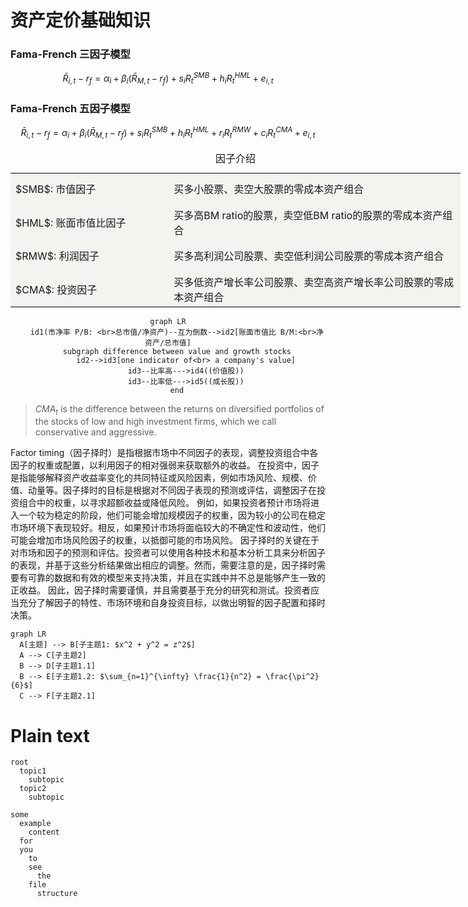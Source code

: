 # 资产定价基础知识

### Fama-French 三因子模型

$$
\bar{R}_{i,t}-r_f=\alpha_i+\beta_i(\bar{R}_{M,t}-r_f)+s_i R_t^{SMB}+h_i R_t^{HML}+e_{i,t}
$$



### Fama-French 五因子模型

$$
\bar{R}_{i,t}-r_f=\alpha_i+\beta_i(\bar{R}_{M,t}-r_f)+s_i R_t^{SMB}+h_i R_t^{HML} + r_i R_t^{RMW}+c_i R_t^{CMA} +e_{i,t}
$$

<table border="0" cellpadding="0" cellspacing="0" width="303" style="border-collapse:
 collapse;table-layout:fixed;width:700pt">
  <colgroup>
    <col width="167" style="mso-width-source:userset;mso-width-alt:5700;width:190pt">
    <col width="68" style="width:350pt">
  </colgroup>
  <tbody><caption>因子介绍</caption>
  <tr height="19" style="height:39pt">
    <td class="xl65" align="left" style="border-top:.5pt solid windowtext;
    border-right:none;border-bottom:#f3f3ef solid 1px;border-left:none;background:#F3F3EF;
    mso-pattern:black none">$SMB$: 市值因子</td>
    <td class="xl65" align="left" style="border-top:.5pt solid windowtext;
    border-right:none;border-bottom:#f3f3ef solid 1px;border-left:none;background:#F3F3EF;
    mso-pattern:black none">买多小股票、卖空大股票的零成本资产组合</td>
  </tr>
  <tr height="19" style="height:39pt">
    <td class="xl65" align="left" style="border-top:.5pt solid windowtext;
    border-right:none;border-bottom:#f3f3ef solid 1px;border-left:none;background:#F3F3EF;
    mso-pattern:black none">$HML$: 账面市值比因子</td>
    <td class="xl65" align="left" style="border-top:.5pt solid windowtext;
    border-right:none;border-bottom:#f3f3ef solid 1px;border-left:none;background:#F3F3EF;
    mso-pattern:black none">买多高BM ratio的股票，卖空低BM ratio的股票的零成本资产组合</td>
  </tr>
  <tr height="19" style="height:39pt">
    <td class="xl65" align="left" style="border-top:.5pt solid windowtext;
    border-right:none;border-bottom:#f3f3ef solid 1px;border-left:none;background:#F3F3EF;
    mso-pattern:black none">$RMW$: 利润因子</td>
    <td class="xl65" align="left" style="border-top:.5pt solid windowtext;
    border-right:none;border-bottom:#f3f3ef solid 1px;border-left:none;background:#F3F3EF;
    mso-pattern:black none">买多高利润公司股票、卖空低利润公司股票的零成本资产组合</td>
  </tr>
  <tr height="19" style="height:39pt">
    <td align="left" style="border-top:none;border-right:none;border-bottom:.5pt solid windowtext;border-left:none;background:#F3F3EF;mso-pattern:black none">$CMA$: 投资因子</td>
    <td align="left" style="border-top:none;border-right:none;border-bottom:.5pt solid windowtext;border-left:none;background:#F3F3EF;mso-pattern:black none">买多低资产增长率公司股票、卖空高资产增长率公司股票的零成本资产组合</td>
  </tr>
  <!--[if supportMisalignedColumns]-->
  <tr height="0" style="display:none">
    <td width="167" style="width:125pt"></td>
    <td width="68" style="width:51pt"></td>
    <td width="68" style="width:51pt"></td>
  </tr>
 <!--[endif]-->
</tbody></table>

<div align ='center'>

```mermaid
graph LR
    id1(市净率 P/B: <br>总市值/净资产)--互为倒数-->id2[账面市值比 B/M:<br>净资产/总市值]
    subgraph difference between value and growth stocks
        id2-->id3[one indicator of<br> a company's value]
        id3--比率高--->id4((价值股))
        id3--比率低--->id5((成长股))
    end
```
</div>

> $CMA_t$ is the difference between the returns on diversified portfolios of the stocks of low and high investment firms, which we call conservative and aggressive.

Factor timing（因子择时）是指根据市场中不同因子的表现，调整投资组合中各因子的权重或配置，以利用因子的相对强弱来获取额外的收益。
在投资中，因子是指能够解释资产收益率变化的共同特征或风险因素，例如市场风险、规模、价值、动量等。因子择时的目标是根据对不同因子表现的预测或评估，调整因子在投资组合中的权重，以寻求超额收益或降低风险。
例如，如果投资者预计市场将进入一个较为稳定的阶段，他们可能会增加规模因子的权重，因为较小的公司在稳定市场环境下表现较好。相反，如果预计市场将面临较大的不确定性和波动性，他们可能会增加市场风险因子的权重，以抵御可能的市场风险。
因子择时的关键在于对市场和因子的预测和评估。投资者可以使用各种技术和基本分析工具来分析因子的表现，并基于这些分析结果做出相应的调整。然而，需要注意的是，因子择时需要有可靠的数据和有效的模型来支持决策，并且在实践中并不总是能够产生一致的正收益。
因此，因子择时需要谨慎，并且需要基于充分的研究和测试。投资者应当充分了解因子的特性、市场环境和自身投资目标，以做出明智的因子配置和择时决策。

```mindmap
graph LR
  A[主题] --> B[子主题1: $x^2 + y^2 = z^2$]
  A --> C[子主题2]
  B --> D[子主题1.1]
  B --> E[子主题1.2: $\sum_{n=1}^{\infty} \frac{1}{n^2} = \frac{\pi^2}{6}$]
  C --> F[子主题2.1]
```

# Plain text

```mindmap
root
  topic1
    subtopic
  topic2
    subtopic
```

```mindmap
some
  example
    content
  for
  you
    to
    see
      the
    file
      structure
```